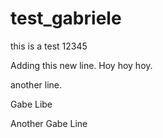 # test_gabriele
this is a test 12345

Adding this new line. Hoy hoy hoy. 

another line.

Gabe Libe

Another Gabe Line

